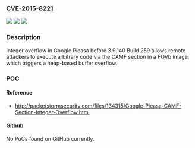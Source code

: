 ### [CVE-2015-8221](https://cve.mitre.org/cgi-bin/cvename.cgi?name=CVE-2015-8221)
![](https://img.shields.io/static/v1?label=Product&message=n%2Fa&color=blue)
![](https://img.shields.io/static/v1?label=Version&message=n%2Fa&color=blue)
![](https://img.shields.io/static/v1?label=Vulnerability&message=n%2Fa&color=brighgreen)

### Description

Integer overflow in Google Picasa before 3.9.140 Build 259 allows remote attackers to execute arbitrary code via the CAMF section in a FOVb image, which triggers a heap-based buffer overflow.

### POC

#### Reference
- http://packetstormsecurity.com/files/134315/Google-Picasa-CAMF-Section-Integer-Overflow.html

#### Github
No PoCs found on GitHub currently.

